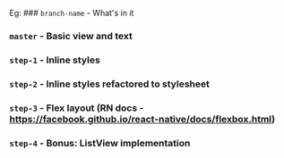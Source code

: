Eg: ### `branch-name` - What's in it
### `master` - Basic view and text
### `step-1` - Inline styles
### `step-2` - Inline styles refactored to stylesheet
### `step-3` - Flex layout (RN docs - https://facebook.github.io/react-native/docs/flexbox.html)
### `step-4` - Bonus: ListView implementation
